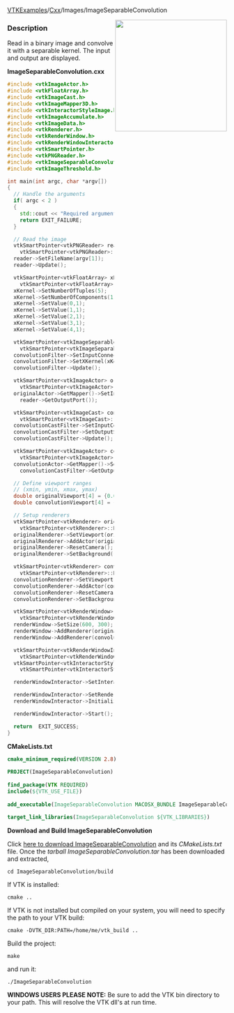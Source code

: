 [VTKExamples](/home/)/[Cxx](/Cxx)/Images/ImageSeparableConvolution

<img align="right" src="https://github.com/lorensen/VTKExamples/blob/gh-pages/Testing/Baseline/Images/TestImageSeparableConvolution.png?raw=true" width="256" />

### Description
Read in a binary image and convolve it with a separable kernel. The input and output are displayed.

**ImageSeparableConvolution.cxx**
```c++
#include <vtkImageActor.h>
#include <vtkFloatArray.h>
#include <vtkImageCast.h>
#include <vtkImageMapper3D.h>
#include <vtkInteractorStyleImage.h>
#include <vtkImageAccumulate.h>
#include <vtkImageData.h>
#include <vtkRenderer.h>
#include <vtkRenderWindow.h>
#include <vtkRenderWindowInteractor.h>
#include <vtkSmartPointer.h>
#include <vtkPNGReader.h>
#include <vtkImageSeparableConvolution.h>
#include <vtkImageThreshold.h>

int main(int argc, char *argv[])
{
  // Handle the arguments
  if( argc < 2 )
  {
    std::cout << "Required arguments: BinaryImage.png" << std::endl;
    return EXIT_FAILURE;
  }

  // Read the image
  vtkSmartPointer<vtkPNGReader> reader =
    vtkSmartPointer<vtkPNGReader>::New();
  reader->SetFileName(argv[1]);
  reader->Update();

  vtkSmartPointer<vtkFloatArray> xKernel =
    vtkSmartPointer<vtkFloatArray>::New();
  xKernel->SetNumberOfTuples(5);
  xKernel->SetNumberOfComponents(1);
  xKernel->SetValue(0,1);
  xKernel->SetValue(1,1);
  xKernel->SetValue(2,1);
  xKernel->SetValue(3,1);
  xKernel->SetValue(4,1);

  vtkSmartPointer<vtkImageSeparableConvolution> convolutionFilter =
    vtkSmartPointer<vtkImageSeparableConvolution>::New();
  convolutionFilter->SetInputConnection(reader->GetOutputPort());
  convolutionFilter->SetXKernel(xKernel);
  convolutionFilter->Update();

  vtkSmartPointer<vtkImageActor> originalActor =
    vtkSmartPointer<vtkImageActor>::New();
  originalActor->GetMapper()->SetInputConnection(
    reader->GetOutputPort());

  vtkSmartPointer<vtkImageCast> convolutionCastFilter =
    vtkSmartPointer<vtkImageCast>::New();
  convolutionCastFilter->SetInputConnection(convolutionFilter->GetOutputPort());
  convolutionCastFilter->SetOutputScalarTypeToUnsignedChar();
  convolutionCastFilter->Update();

  vtkSmartPointer<vtkImageActor> convolutionActor =
    vtkSmartPointer<vtkImageActor>::New();
  convolutionActor->GetMapper()->SetInputConnection(
    convolutionCastFilter->GetOutputPort());

  // Define viewport ranges
  // (xmin, ymin, xmax, ymax)
  double originalViewport[4] = {0.0, 0.0, 0.5, 1.0};
  double convolutionViewport[4] = {0.5, 0.0, 1.0, 1.0};

  // Setup renderers
  vtkSmartPointer<vtkRenderer> originalRenderer =
    vtkSmartPointer<vtkRenderer>::New();
  originalRenderer->SetViewport(originalViewport);
  originalRenderer->AddActor(originalActor);
  originalRenderer->ResetCamera();
  originalRenderer->SetBackground(.4, .5, .6);

  vtkSmartPointer<vtkRenderer> convolutionRenderer =
    vtkSmartPointer<vtkRenderer>::New();
  convolutionRenderer->SetViewport(convolutionViewport);
  convolutionRenderer->AddActor(convolutionActor);
  convolutionRenderer->ResetCamera();
  convolutionRenderer->SetBackground(.4, .5, .7);

  vtkSmartPointer<vtkRenderWindow> renderWindow =
    vtkSmartPointer<vtkRenderWindow>::New();
  renderWindow->SetSize(600, 300);
  renderWindow->AddRenderer(originalRenderer);
  renderWindow->AddRenderer(convolutionRenderer);

  vtkSmartPointer<vtkRenderWindowInteractor> renderWindowInteractor =
    vtkSmartPointer<vtkRenderWindowInteractor>::New();
  vtkSmartPointer<vtkInteractorStyleImage> style =
    vtkSmartPointer<vtkInteractorStyleImage>::New();

  renderWindowInteractor->SetInteractorStyle(style);

  renderWindowInteractor->SetRenderWindow(renderWindow);
  renderWindowInteractor->Initialize();

  renderWindowInteractor->Start();

  return  EXIT_SUCCESS;
}
```
**CMakeLists.txt**
```cmake
cmake_minimum_required(VERSION 2.8)
 
PROJECT(ImageSeparableConvolution)
 
find_package(VTK REQUIRED)
include(${VTK_USE_FILE})
 
add_executable(ImageSeparableConvolution MACOSX_BUNDLE ImageSeparableConvolution.cxx)
 
target_link_libraries(ImageSeparableConvolution ${VTK_LIBRARIES})
```

**Download and Build ImageSeparableConvolution**

Click [here to download ImageSeparableConvolution](https://github.com/lorensen/VTKWikiExamplesTarballs/raw/master/ImageSeparableConvolution.tar) and its *CMakeLists.txt* file.
Once the *tarball ImageSeparableConvolution.tar* has been downloaded and extracted,
```
cd ImageSeparableConvolution/build 
```
If VTK is installed:
```
cmake ..
```
If VTK is not installed but compiled on your system, you will need to specify the path to your VTK build:
```
cmake -DVTK_DIR:PATH=/home/me/vtk_build ..
```
Build the project:
```
make
```
and run it:
```
./ImageSeparableConvolution
```
**WINDOWS USERS PLEASE NOTE:** Be sure to add the VTK bin directory to your path. This will resolve the VTK dll's at run time.


